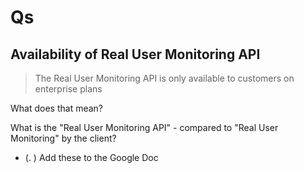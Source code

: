 # Qs

## Availability of Real User Monitoring API

>The Real User Monitoring API is only available to customers on enterprise plans

What does that mean?

What is the "Real User Monitoring API" - compared to "Real User Monitoring" by the client?


<!-- tbd. discuss the naming of the package
-->


- (. ) Add these to the Google Doc
